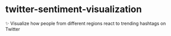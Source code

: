 # twitter-sentiment-visualization

:sparkles: Visualize how people from different regions react to trending hashtags on Twitter
